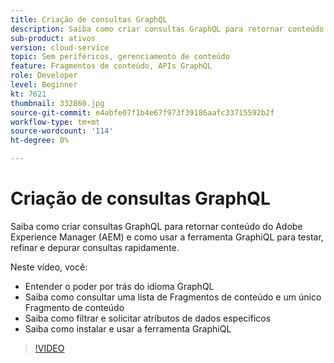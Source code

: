 ```yaml
---
title: Criação de consultas GraphQL
description: Saiba como criar consultas GraphQL para retornar conteúdo do Adobe Experience Manager (AEM) e como usar a ferramenta GraphiQL para testar, refinar e depurar consultas rapidamente.
sub-product: ativos
version: cloud-service
topic: Sem periféricos, gerenciamento de conteúdo
feature: Fragmentos de conteúdo, APIs GraphQL
role: Developer
level: Beginner
kt: 7621
thumbnail: 332860.jpg
source-git-commit: e4abfe07f1b4e67f973f39186aafc33715592b2f
workflow-type: tm+mt
source-wordcount: '114'
ht-degree: 0%

---
```



# Criação de consultas GraphQL

Saiba como criar consultas GraphQL para retornar conteúdo do Adobe Experience Manager (AEM) e como usar a ferramenta GraphiQL para testar, refinar e depurar consultas rapidamente.

Neste vídeo, você:

+ Entender o poder por trás do idioma GraphQL
+ Saiba como consultar uma lista de Fragmentos de conteúdo e um único Fragmento de conteúdo
+ Saiba como filtrar e solicitar atributos de dados específicos
+ Saiba como instalar e usar a ferramenta GraphiQL

>[!VIDEO](https://video.tv.adobe.com/v/332860/?quality=12&learn=on)
